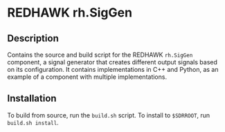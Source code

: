 # REDHAWK rh.SigGen
 
## Description

Contains the source and build script for the REDHAWK `rh.SigGen` component,
a signal generator that creates different output signals based on its
configuration. It contains implementations in C++ and Python,
 as an example of a component with multiple implementations.

## Installation

To build from source, run the `build.sh` script.
To install to `$SDRROOT`, run `build.sh install`.
